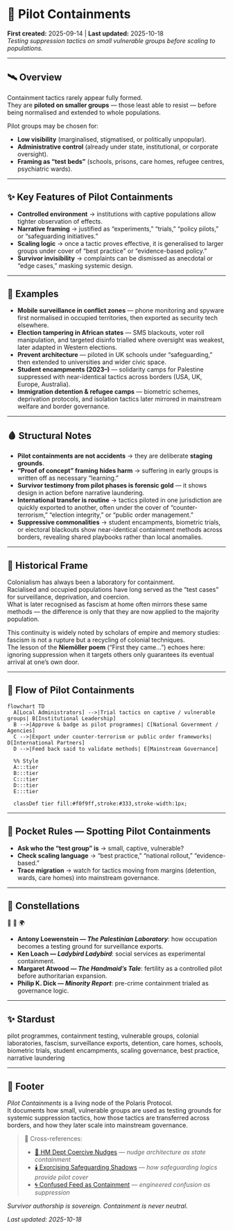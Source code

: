 # 🧪 Pilot Containments  
**First created:** 2025-09-14 | **Last updated:** 2025-10-18  
*Testing suppression tactics on small vulnerable groups before scaling to populations.*  

---

## 🛰️ Overview  

Containment tactics rarely appear fully formed.  
They are **piloted on smaller groups** — those least able to resist — before being normalised and extended to whole populations.  

Pilot groups may be chosen for:  
- **Low visibility** (marginalised, stigmatised, or politically unpopular).  
- **Administrative control** (already under state, institutional, or corporate oversight).  
- **Framing as “test beds”** (schools, prisons, care homes, refugee centres, psychiatric wards).  

---

## ✨ Key Features of Pilot Containments  

- **Controlled environment** → institutions with captive populations allow tighter observation of effects.  
- **Narrative framing** → justified as “experiments,” “trials,” “policy pilots,” or “safeguarding initiatives.”  
- **Scaling logic** → once a tactic proves effective, it is generalised to larger groups under cover of “best practice” or “evidence-based policy.”  
- **Survivor invisibility** → complaints can be dismissed as anecdotal or “edge cases,” masking systemic design.  

---

## 🌌 Examples  

- **Mobile surveillance in conflict zones** — phone monitoring and spyware first normalised in occupied territories, then exported as security tech elsewhere.  
- **Election tampering in African states** — SMS blackouts, voter roll manipulation, and targeted disinfo trialled where oversight was weakest, later adapted in Western elections.  
- **Prevent architecture** — piloted in UK schools under “safeguarding,” then extended to universities and wider civic space.  
- **Student encampments (2023–)** — solidarity camps for Palestine suppressed with near-identical tactics across borders (USA, UK, Europe, Australia).  
- **Immigration detention & refugee camps** — biometric schemes, deprivation protocols, and isolation tactics later mirrored in mainstream welfare and border governance.  

---

## 🩸 Structural Notes  

- **Pilot containments are not accidents** → they are deliberate **staging grounds**.  
- **“Proof of concept” framing hides harm** → suffering in early groups is written off as necessary “learning.”  
- **Survivor testimony from pilot phases is forensic gold** — it shows design in action before narrative laundering.  
- **International transfer is routine** → tactics piloted in one jurisdiction are quickly exported to another, often under the cover of “counter-terrorism,” “election integrity,” or “public order management.”  
- **Suppressive commonalities** → student encampments, biometric trials, or electoral blackouts show near-identical containment methods across borders, revealing shared playbooks rather than local anomalies.  

---

## 📜 Historical Frame  

Colonialism has always been a laboratory for containment.  
Racialised and occupied populations have long served as the “test cases” for surveillance, deprivation, and coercion.  
What is later recognised as fascism at home often mirrors these same methods — the difference is only that they are now applied to the majority population.  

This continuity is widely noted by scholars of empire and memory studies:  
fascism is not a rupture but a recycling of colonial techniques.  
The lesson of the **Niemöller poem** (“First they came…”) echoes here:  
ignoring suppression when it targets others only guarantees its eventual arrival at one’s own door.  

---

## 🌋 Flow of Pilot Containments  

```mermaid
flowchart TD
  A[Local Administrators] -->|Trial tactics on captive / vulnerable groups| B[Institutional Leadership]
  B -->|Approve & badge as pilot programmes| C[National Government / Agencies]
  C -->|Export under counter-terrorism or public order frameworks| D[International Partners]
  D -->|Feed back said to validate methods| E[Mainstream Governance]

  %% Style
  A:::tier
  B:::tier
  C:::tier
  D:::tier
  E:::tier

  classDef tier fill:#f0f9ff,stroke:#333,stroke-width:1px;
```

---

## 💫 Pocket Rules — Spotting Pilot Containments  

- **Ask who the “test group” is** → small, captive, vulnerable?  
- **Check scaling language** → “best practice,” “national rollout,” “evidence-based.”  
- **Trace migration** → watch for tactics moving from margins (detention, wards, care homes) into mainstream governance.  

---

## 🌌 Constellations  

🧪 🧬 🌍  
- **Antony Loewenstein — *The Palestinian Laboratory***: how occupation becomes a testing ground for surveillance exports.  
- **Ken Loach — *Ladybird Ladybird***: social services as experimental containment.  
- **Margaret Atwood — *The Handmaid’s Tale***: fertility as a controlled pilot before authoritarian expansion.  
- **Philip K. Dick — *Minority Report***: pre-crime containment trialed as governance logic.  

---

## ✨ Stardust  

pilot programmes, containment testing, vulnerable groups, colonial laboratories, fascism, surveillance exports, detention, care homes, schools, biometric trials, student encampments, scaling governance, best practice, narrative laundering  

---

## 🏮 Footer  

*Pilot Containments* is a living node of the Polaris Protocol.  
It documents how small, vulnerable groups are used as testing grounds for systemic suppression tactics, how those tactics are transferred across borders, and how they later scale into mainstream governance.  

> 📡 Cross-references:
> 
> - [🧠 HM Dept Coercive Nudges](../../🪄_Expression_Of_Norms/🧠_HM_Dept_Coercive_Nudges/README.md) — *nudge architecture as state containment*  
> - [🕯️ Exorcising Safeguarding Shadows](../../🫀_Our_Hearts_Our_Minds/🕯_Exorcising_Safeguarding_Shadows/README.md) — *how safeguarding logics provide pilot cover*  
> - [🌀 Confused Feed as Containment](../../../../Metadata_Sabotage_Network/Narrative_And_Psych_Ops/🧠_Psychological_Containment/🌀_confused_feed_as_containment.md) — *engineered confusion as suppression*  

*Survivor authorship is sovereign. Containment is never neutral.*  

_Last updated: 2025-10-18_  
